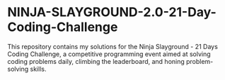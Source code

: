 # NINJA-SLAYGROUND-2.0-21-Day-Coding-Challenge
This repository contains my solutions for the Ninja Slayground - 21 Days Coding Challenge, a competitive programming event aimed at solving coding problems daily, climbing the leaderboard, and honing problem-solving skills.

